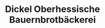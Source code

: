 ---
title: "Dickel Oberhessische Bauernbrotbäckerei"
url: /rabenau/dickel-oberhessische-bauernbrotbaeckerei/
shop: Bäckerei
---